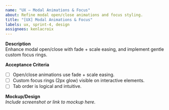 ```yaml
---
name: "UX – Modal Animations & Focus"
about: Refine modal open/close animations and focus styling.
title: "[UX] Modal Animations & Focus"
labels: ux, sprint-4, design
assignees: kenlacroix
---
```


**Description**  
Enhance modal open/close with fade + scale easing, and implement gentle custom focus rings.

**Acceptance Criteria**  
- [ ] Open/close animations use fade + scale easing.  
- [ ] Custom focus rings (2px glow) visible on interactive elements.  
- [ ] Tab order is logical and intuitive.

**Mockup/Design**  
_Include screenshot or link to mockup here._
